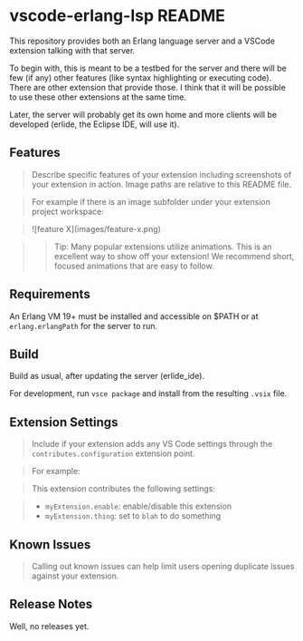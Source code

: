 # vscode-erlang-lsp README

This repository provides both an Erlang language server and a VSCode extension talking with that server.

To begin with, this is meant to be a testbed for the server and there will be few (if any) other features (like syntax highlighting or executing code).
There are other extension that provide those. I think that it will be possible to use these other extensions at the same time.

Later, the server will probably get its own home and more clients will be developed (erlide, the Eclipse IDE, will use it).

## Features

> Describe specific features of your extension including screenshots of your extension in action. Image paths are relative to this README file.

> For example if there is an image subfolder under your extension project workspace:

> \!\[feature X\]\(images/feature-x.png\)

> > Tip: Many popular extensions utilize animations. This is an excellent way to show off your extension! We recommend short, focused animations that are easy to follow.

## Requirements

An Erlang VM 19+ must be installed and accessible on $PATH or at `erlang.erlangPath` for the server to run.

## Build

Build as usual, after updating the server (erlide_ide).

For development, run `vsce package` and install from the resulting `.vsix` file.

## Extension Settings

> Include if your extension adds any VS Code settings through the `contributes.configuration` extension point.

> For example:

> This extension contributes the following settings:

> * `myExtension.enable`: enable/disable this extension
> * `myExtension.thing`: set to `blah` to do something

## Known Issues

> Calling out known issues can help limit users opening duplicate issues against your extension.

## Release Notes

Well, no releases yet.
